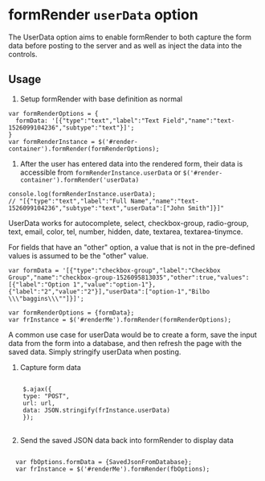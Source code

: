 # formRender `userData` option

The UserData option aims to enable formRender to both capture the form data before posting to the server and as well as inject the data into the controls.

## Usage
1. Setup formRender with base definition as normal
<pre><code class="js">var formRenderOptions = {
  formData: '[{"type":"text","label":"Text Field","name":"text-1526099104236","subtype":"text"}]';
}
var formRenderInstance = $('#render-container').formRender(formRenderOptions);
</code></pre>

1. After the user has entered data into the rendered form, their data is accessible from `formRenderInstance.userData` or `$('#render-container').formRender('userData)`
<pre><code class="js">console.log(formRenderInstance.userData);
// "[{"type":"text","label":"Full Name","name":"text-1526099104236","subtype":"text","userData":["John Smith"]}]"
</code></pre>

UserData works for autocomplete, select, checkbox-group, radio-group, text, email, color, tel, number, hidden, date, textarea, textarea-tinymce.

For fields that have an "other" option, a value that is not in the pre-defined values is assumed to be the "other" value.

<pre><code class="js">var formData = '[{"type":"checkbox-group","label":"Checkbox Group","name":"checkbox-group-1526095813035","other":true,"values":[{"label":"Option 1","value":"option-1"},{"label":"2","value":"2"}],"userData":["option-1","Bilbo \\\"baggins\\\""]}]';

var formRenderOptions = {formData};
var frInstance = $('#renderMe').formRender(formRenderOptions);</code></pre>

A common use case for userData would be to create a form, save the input data from the form into a database, and then refresh the page with the saved data. Simply stringify userData when posting.

1. Capture form data
<pre>
<code>
    $.ajax({
    type: "POST",
    url: url,
    data: JSON.stringify(frInstance.userData)
    });
</code>
</pre>

2. Send the saved JSON data back into formRender to display data
<pre>
<code>
  var fbOptions.formData = {SavedJsonFromDatabase};
  var frInstance = $('#renderMe').formRender(fbOptions);
</code>
</pre>


